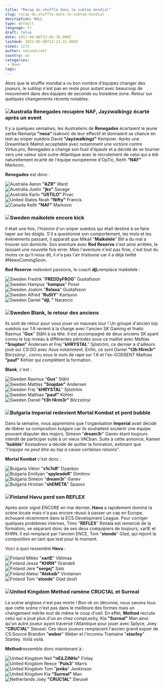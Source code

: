```yaml
---
title: "Recap du shuffle dans le subtop mondial"
slug: recap-du-shuffle-dans-le-subtop-mondial
description: NULL
type: default
language: fr
draft: false
date: 2017-09-06T12:05:38.000Z
lastmod: 2022-05-08T12:22:31.000Z
views: 1272
author: neLendirekt
country: wo
categories:
 - News
tags:
---
```

Alors que le shuffle mondial a vu bon nombre d'équipes changer des joueurs, le subtop n'est pas en reste pour autant avec beaucoup de mouvement dans des équipes de seconde ou troisième zone. Retour sur quelques changements récents notables.

### **![Australia](/images/countries/au.svg)⁠ Renegades recupère NAF, Jayzwalkingz écarté après un event**

Il y a quelques semaines, les Australiens de **Renegades** écartaient le jeune serbe Nemanja **"nexa"** Isaković de leur effectif et donnaient sa chance en test au sniper suédois David **"Jayzwalkingz"** Kempner. Après une DreamHack Malmö acceptable avec notamment une victoire contre Virtus.pro, Renegades a changé son fusil d'épaule et a décidé de se tourner vers une valeur sûre outre-Atlantique avec le recrutement de celui qui a été naturellement écarté de l'équipe européenne d'OpTic, Keith **"NAF"** Markovic.

**Renegades** est donc :

![Australia](/images/countries/au.svg)⁠ Aaron **"AZR"** Ward  
![Australia](/images/countries/au.svg)⁠ Justin **"jks"** Savage  
![Australia](/images/countries/au.svg)⁠ Karlo **"USTILO"** Pivac  
![United States](/images/countries/us.svg)⁠ Noah **"Nifty"** Francis  
![Canada](/images/countries/ca.svg)⁠ Keith **"NAF"** Markovic

### **![Sweden](/images/countries/se.svg)⁠ maikelele encore kick**

Il était une fois, l'histoire d'un sniper suédois qui était destiné à se faire taper sur les doigts. S'il a questionné son comportement, les mois et les événements passant, il apparaît que Mikail "**Maikelele**" Bill a du mal a trouver son domicile. Son aventure avec **Red Reserve** s'est ainsi arrêtée, le laissant une nouvelle fois errer. Mais l'aventure n'est pas finie, c'est tout du moins ce qu'il nous dit, il n'a pas l'air tristoune car il a déjà twitté #NewsComingSoon.

**Red Reserve** redevient passions, le coach **djL**remplace maikelele : 

![Sweden](/images/countries/se.svg)⁠ Fredrik "**FREDDyFROG**" Gustafsson  
![Sweden](/images/countries/se.svg)⁠ Hampus "**hampus**" Poser  
![Sweden](/images/countries/se.svg)⁠ Joakim "**Relaxa**" Gustafsson  
![Sweden](/images/countries/se.svg)⁠ Alfred "**RuStY**" Karlsson  
![Sweden](/images/countries/se.svg)⁠ Daniel **"djL "** Narancic

### **![Sweden](/images/countries/se.svg)⁠ Blank, le retour des anciens**

Ils sont de retour pour vous jouer un mauvais tour ! Un groupe d'ancien top suédois sur 1.6 revient à la charge avec l'ancien SK Gaming et fnatic Rasmus "**Gux**" Ståhl à sa tête. Il est accompagné de deux anciens SK ayant connu le top niveau à différentes périodes sous ce maillot avec Mattias **"Snajdan"** Andersen et Frej "**kHRYSTAL**" Sjöström, ce dernier a d'ailleurs joué sur CS:GO avec Asus notamment. Enfin, ce sont Daniel **"t3h f4rm3r"** Börzsönyi , connu sous le nom de rape sur 1.6 et l'ex-GODSENT Mathias **”pauf”** Köhler qui complètent la formation. 

**Blank**, c'est :

![Sweden](/images/countries/se.svg)⁠ Rasmus "**Gux**" Ståhl  
![Sweden](/images/countries/se.svg)⁠ Mattias **"Snajdan"** Andersen  
![Sweden](/images/countries/se.svg)⁠ Frej "**kHRYSTAL**" Sjöström  
![Sweden](/images/countries/se.svg)⁠ Mathias **”pauf”** Köhler  
![Sweden](/images/countries/se.svg)⁠ Daniel **"t3h f4rm3r"** Börzsönyi 

### **![Bulgaria](/images/countries/bg.svg)⁠ Imperial redevient Mortal Kombat et perd bubble**

Dans la semaine, nous apprenions que l'organisation **Imperial** avait décidé de libérer sa composition bulgare car ils souhaitent soutenir une équipe pouvant disputer des majors, Simeon "**dream3r**" Ganev étant toujours interdit de participer suite à un vieux VACban. Suite à cette annonce, Kamen "**bubble**" Kostadinov a décidé de quitter la formation, estimant que "_l'équipe ne peut être au top à cause certaines raisons_".

**Mortal Kombat** c'est donc :

![Bulgaria](/images/countries/bg.svg)⁠ Viktor "**v1c7oR**" Dyankov  
![Bulgaria](/images/countries/bg.svg)⁠ Emiliyan "**spyleadeR**" Dimitrov  
![Bulgaria](/images/countries/bg.svg)⁠ Simeon "**dream3r**" Ganev  
![Bulgaria](/images/countries/bg.svg)⁠ Hristian "**shEMETA**" Spasov 

### **![Finland](/images/countries/fi.svg)⁠ Havu perd son REFLEX**

Après avoir signé ENCORE en mai dernier, **Havu** a rapidement dominé la scène locale mais n'a pas encore réussi à passer un cap en Europe, échouant récemment dans la ECS Development League. Pour corriger quelques problèmes internes, Timo "**REFLEX**" Rintala est remercié de la formation, se séparant donc de ses deux coéquipiers de toujours, xartE et KHRN. Il est remplacé par l'ancien ENCE, Tom "**stonde**" Glad, qui rejoint la composition en tant que test pour le moment.

Voici à quoi ressemble **Havu** :

![Finland](/images/countries/fi.svg)⁠ Mikko "**xartE**" Välimaa  
![Finland](/images/countries/fi.svg)⁠ Jesse **"KHRN"** Grandell  
![Finland](/images/countries/fi.svg)⁠ Jere **"sergej"** Salo  
![Finland](/images/countries/fi.svg)⁠ Aleksi **"Aleksib"** Virolainen  
![Finland](/images/countries/fi.svg)⁠ Tom "**stonde**" Glad (_test_)

### **![United Kingdom](/images/countries/gb.svg)⁠ Method ramène CRUC1AL et Surreal**

La scène anglaise n'est pas morte ! Bon ok on déconne, nous savons tous que cette scène n'est pas dans le meilleure des formes mais un changement mérite tout de même le coup d'oeil. En effet, **Method** recrute celui qui a joué plus d'un an chez compLexity, Kia **"Surreal"** Man ainsi qu'un autre joueur ayant traversé l'Atlantique pour jouer avec Splyce, Joey **"CRUC1AL"** Steusel. Ces deux joueurs remplacent l'ancien grand espoir de CS:Source Brandon "**weber**" Weber et l'inconnu Tramaine "**stan1ey**" Stanley. Voilà voilà.

**Method**ressemble donc maintenant à :

![United Kingdom](/images/countries/gb.svg)⁠ Neil **"nEiLZiNHo"** Finlay  
![United Kingdom](/images/countries/gb.svg)⁠ Reece "**Puls3**" Marrs  
![United Kingdom](/images/countries/gb.svg)⁠ Tom "**jenko**" Jenkinson  
![United Kingdom](/images/countries/gb.svg)⁠ Kia **"Surreal"** Man  
![Netherlands](/images/countries/nl.svg)⁠ Joey **"CRUC1AL"** Steusel
